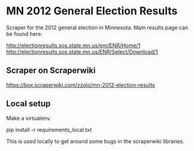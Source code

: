 # MN 2012 General Election Results

Scraper for the 2012 general election in Minnesota.  Main
results page can be found here:

http://electionresults.sos.state.mn.us/enr/ENR/Home/1
http://electionresults.sos.state.mn.us/ENR/Select/Download/1

## Scraper on Scraperwiki

https://box.scraperwiki.com/zzolo/mn-2012-election-results

## Local setup

Make a virtualenv.

  pip install -r requirements_local.txt 
  
This is used locally to get around some bugs in the scraperwiki 
libraries.